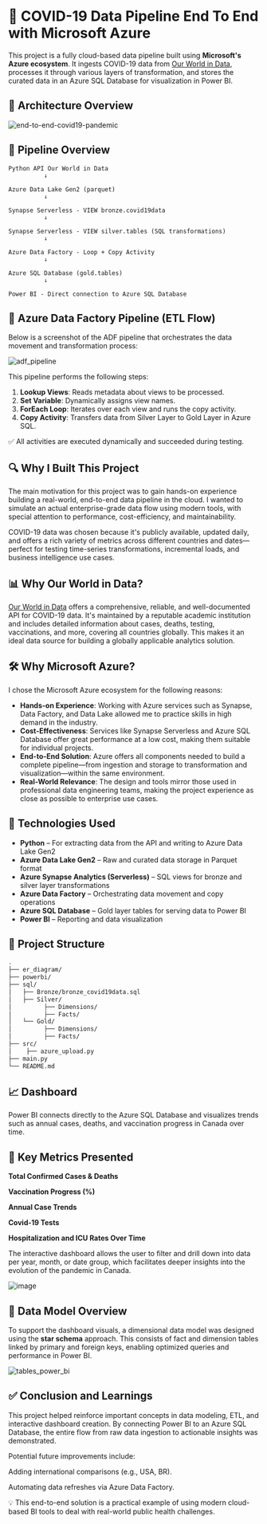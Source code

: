# 🦠 COVID-19 Data Pipeline End To End with Microsoft Azure

This project is a fully cloud-based data pipeline built using **Microsoft's Azure ecosystem**. It ingests COVID-19 data from [Our World in Data](https://ourworldindata.org/coronavirus), processes it through various layers of transformation, and stores the curated data in an Azure SQL Database for visualization in Power BI.

## 🧭 Architecture Overview
![end-to-end-covid19-pandemic](https://github.com/user-attachments/assets/c9bcaa0a-ca43-4489-8992-459972b12bc4)

## 🧪 Pipeline Overview
```
Python API Our World in Data
          ↓

Azure Data Lake Gen2 (parquet)
          ↓

Synapse Serverless - VIEW bronze.covid19data
          ↓

Synapse Serverless - VIEW silver.tables (SQL transformations)
          ↓

Azure Data Factory - Loop + Copy Activity
          ↓

Azure SQL Database (gold.tables)
          ↓

Power BI - Direct connection to Azure SQL Database
```
## 🔄 Azure Data Factory Pipeline (ETL Flow)

Below is a screenshot of the ADF pipeline that orchestrates the data movement and transformation process:

![adf_pipeline](https://github.com/user-attachments/assets/c71c1083-9d41-4961-bf05-42e0cfee2c80)

This pipeline performs the following steps:
1. **Lookup Views**: Reads metadata about views to be processed.
2. **Set Variable**: Dynamically assigns view names.
3. **ForEach Loop**: Iterates over each view and runs the copy activity.
4. **Copy Activity**: Transfers data from Silver Layer to Gold Layer in Azure SQL.

✅ All activities are executed dynamically and succeeded during testing.

## 🔍 Why I Built This Project

The main motivation for this project was to gain hands-on experience building a real-world, end-to-end data pipeline in the cloud. I wanted to simulate an actual enterprise-grade data flow using modern tools, with special attention to performance, cost-efficiency, and maintainability.

COVID-19 data was chosen because it's publicly available, updated daily, and offers a rich variety of metrics across different countries and dates—perfect for testing time-series transformations, incremental loads, and business intelligence use cases.

## 📊 Why Our World in Data?

[Our World in Data](https://ourworldindata.org/coronavirus) offers a comprehensive, reliable, and well-documented API for COVID-19 data. It's maintained by a reputable academic institution and includes detailed information about cases, deaths, testing, vaccinations, and more, covering all countries globally. This makes it an ideal data source for building a globally applicable analytics solution.

## 🛠️ Why Microsoft Azure?

I chose the Microsoft Azure ecosystem for the following reasons:

- **Hands-on Experience**: Working with Azure services such as Synapse, Data Factory, and Data Lake allowed me to practice skills in high demand in the industry.
- **Cost-Effectiveness**: Services like Synapse Serverless and Azure SQL Database offer great performance at a low cost, making them suitable for individual projects.
- **End-to-End Solution**: Azure offers all components needed to build a complete pipeline—from ingestion and storage to transformation and visualization—within the same environment.
- **Real-World Relevance**: The design and tools mirror those used in professional data engineering teams, making the project experience as close as possible to enterprise use cases.

## 🚀 Technologies Used

- **Python** – For extracting data from the API and writing to Azure Data Lake Gen2
- **Azure Data Lake Gen2** – Raw and curated data storage in Parquet format
- **Azure Synapse Analytics (Serverless)** – SQL views for bronze and silver layer transformations
- **Azure Data Factory** – Orchestrating data movement and copy operations
- **Azure SQL Database** – Gold layer tables for serving data to Power BI
- **Power BI** – Reporting and data visualization

## 📁 Project Structure

```bash
.
├── er_diagram/
├── powerbi/
├── sql/
│   ├── Bronze/bronze_covid19data.sql
│   ├── Silver/
│	      ├── Dimensions/
│	      ├── Facts/
│   └── Gold/
│	      ├── Dimensions/
│	      ├── Facts/
├── src/
│    ├── azure_upload.py
├── main.py
└── README.md
```

## 📈 Dashboard
Power BI connects directly to the Azure SQL Database and visualizes trends such as annual cases, deaths, and vaccination progress in Canada over time.

## 🧠 Key Metrics Presented
**Total Confirmed Cases & Deaths**

**Vaccination Progress (%)**

**Annual Case Trends**

**Covid-19 Tests**

**Hospitalization and ICU Rates Over Time**

The interactive dashboard allows the user to filter and drill down into data per year, month, or date group, which facilitates deeper insights into the evolution of the pandemic in Canada.

![image](https://github.com/user-attachments/assets/452559b9-0e6f-480c-b07b-e7ad9b6254eb)

## 🧱 Data Model Overview
To support the dashboard visuals, a dimensional data model was designed using the **star schema** approach. This consists of fact and dimension tables linked by primary and foreign keys, enabling optimized queries and performance in Power BI.

![tables_power_bi](https://github.com/user-attachments/assets/6125f803-f4c2-44e3-bff2-6017ed6d31b7)

## ✅ Conclusion and Learnings
This project helped reinforce important concepts in data modeling, ETL, and interactive dashboard creation. By connecting Power BI to an Azure SQL Database, the entire flow from raw data ingestion to actionable insights was demonstrated.

Potential future improvements include:

Adding international comparisons (e.g., USA, BR).

Automating data refreshes via Azure Data Factory.

💡 This end-to-end solution is a practical example of using modern cloud-based BI tools to deal with real-world public health challenges.

